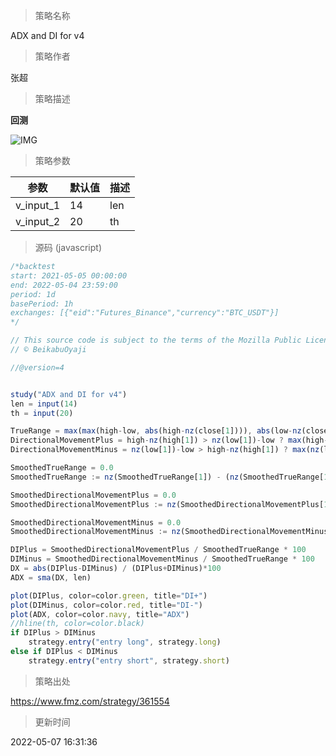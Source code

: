 
> 策略名称

ADX and DI for v4

> 策略作者

张超

> 策略描述

**回测**

 ![IMG](https://www.fmz.com/upload/asset/fa799e596ca8540459.png) 

> 策略参数



|参数|默认值|描述|
|----|----|----|
|v_input_1|14|len|
|v_input_2|20|th|


> 源码 (javascript)

``` javascript
/*backtest
start: 2021-05-05 00:00:00
end: 2022-05-04 23:59:00
period: 1d
basePeriod: 1h
exchanges: [{"eid":"Futures_Binance","currency":"BTC_USDT"}]
*/

// This source code is subject to the terms of the Mozilla Public License 2.0 at https://mozilla.org/MPL/2.0/
// © BeikabuOyaji

//@version=4


study("ADX and DI for v4")
len = input(14)
th = input(20)

TrueRange = max(max(high-low, abs(high-nz(close[1]))), abs(low-nz(close[1])))
DirectionalMovementPlus = high-nz(high[1]) > nz(low[1])-low ? max(high-nz(high[1]), 0): 0
DirectionalMovementMinus = nz(low[1])-low > high-nz(high[1]) ? max(nz(low[1])-low, 0): 0

SmoothedTrueRange = 0.0
SmoothedTrueRange := nz(SmoothedTrueRange[1]) - (nz(SmoothedTrueRange[1])/len) + TrueRange

SmoothedDirectionalMovementPlus = 0.0
SmoothedDirectionalMovementPlus := nz(SmoothedDirectionalMovementPlus[1]) - (nz(SmoothedDirectionalMovementPlus[1])/len) + DirectionalMovementPlus

SmoothedDirectionalMovementMinus = 0.0
SmoothedDirectionalMovementMinus := nz(SmoothedDirectionalMovementMinus[1]) - (nz(SmoothedDirectionalMovementMinus[1])/len) + DirectionalMovementMinus

DIPlus = SmoothedDirectionalMovementPlus / SmoothedTrueRange * 100
DIMinus = SmoothedDirectionalMovementMinus / SmoothedTrueRange * 100
DX = abs(DIPlus-DIMinus) / (DIPlus+DIMinus)*100
ADX = sma(DX, len)

plot(DIPlus, color=color.green, title="DI+")
plot(DIMinus, color=color.red, title="DI-")
plot(ADX, color=color.navy, title="ADX")
//hline(th, color=color.black)
if DIPlus > DIMinus
    strategy.entry("entry long", strategy.long)
else if DIPlus < DIMinus
    strategy.entry("entry short", strategy.short)
```

> 策略出处

https://www.fmz.com/strategy/361554

> 更新时间

2022-05-07 16:31:36
